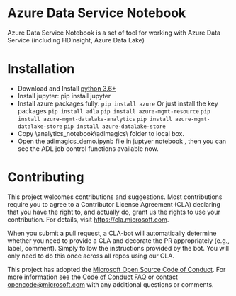 
# Azure Data Service Notebook
Azure Data Service Notebook is a set of tool for working with Azure Data Service (including HDInsight, Azure Data Lake)


# Installation

- Download and Install [python 3.6+](https://www.python.org/downloads/)
- Install jupyter: pip install jupyter 
- Install azure packages fully: 
	`pip install azure` 
Or just install the key packages 
	`pip install adla` 
	`pip install azure-mgmt-resource` 
	`pip install azure-mgmt-datalake-analytics` 
	`pip install azure-mgmt-datalake-store` 
	`pip install azure-datalake-store` 
- Copy \analytics_notebook\adlmagics\  folder to local box. 
- Open the adlmagics_demo.ipynb file in juptyer notebook , then you can see the ADL job control functions available now.



# Contributing

This project welcomes contributions and suggestions.  Most contributions require you to agree to a
Contributor License Agreement (CLA) declaring that you have the right to, and actually do, grant us
the rights to use your contribution. For details, visit https://cla.microsoft.com.

When you submit a pull request, a CLA-bot will automatically determine whether you need to provide
a CLA and decorate the PR appropriately (e.g., label, comment). Simply follow the instructions
provided by the bot. You will only need to do this once across all repos using our CLA.

This project has adopted the [Microsoft Open Source Code of Conduct](https://opensource.microsoft.com/codeofconduct/).
For more information see the [Code of Conduct FAQ](https://opensource.microsoft.com/codeofconduct/faq/) or
contact [opencode@microsoft.com](mailto:opencode@microsoft.com) with any additional questions or comments.

